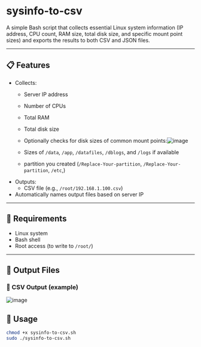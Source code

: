 
# sysinfo-to-csv

A simple Bash script that collects essential Linux system information (IP address, CPU count, RAM size, total disk size, and specific mount point sizes) and exports the results to both CSV and JSON files.

---

## 📋 Features

- Collects:
  - Server IP address
  - Number of CPUs
  - Total RAM
  - Total disk size
  - Optionally checks for disk sizes of common mount points:![image](https://github.com/user-attachments/assets/2dbbc781-0a06-454f-99e1-37ed77477645)


  - Sizes of `/data`, `/app`, `/datafiles`, `/dblogs`, and `/logs` if available
  - partition you created (`/Replace-Your-partition`, `/Replace-Your-partition`, `/etc`,)
- Outputs:
  - CSV file (e.g., `/root/192.168.1.100.csv`)
- Automatically names output files based on server IP

---

## 🔧 Requirements

- Linux system
- Bash shell
- Root access (to write to `/root/`)

---
## 📁 Output Files

### 🔹 CSV Output (example)
![image](https://github.com/user-attachments/assets/17688e2d-3d40-40cf-8ed0-a1fa454683a2)

## 🚀 Usage

```bash
chmod +x sysinfo-to-csv.sh
sudo ./sysinfo-to-csv.sh
